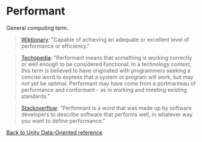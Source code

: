 # Performant

General computing term. 

> [Wiktionary](https://en.wiktionary.org/wiki/performant): "Capable of achieving an adequate or excellent level of performance or efficiency." 

> [Techopedia](https://www.techopedia.com/definition/28231/performant): "Performant means that something is working correctly or well enough to be considered functional. In a technology context, this term is believed to have originated with programmers seeking a concise word to express that a system or program will work, but may not yet be optimal. Performant may have come from a portmanteau of performance and conformant - as in working and meeting existing standards."

> [Stackoverflow](https://stackoverflow.com/questions/2112743/what-does-performant-software-actually-mean): "Performant is a word that was made up by software developers to describe software that performs well, in whatever way you want to define performance."

[Back to Unity Data-Oriented reference](reference.md)